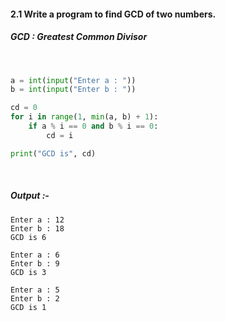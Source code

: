 #### 2.1 Write a program to find GCD of two numbers.
##### *GCD : Greatest Common Divisor*
<!-- ##### *HCF : Highest Common Factor* -->

<br>

```py
a = int(input("Enter a : "))
b = int(input("Enter b : "))

cd = 0
for i in range(1, min(a, b) + 1):
    if a % i == 0 and b % i == 0:
        cd = i

print("GCD is", cd)
```

<br>

##### *Output* :-

```
Enter a : 12
Enter b : 18
GCD is 6
```

```
Enter a : 6
Enter b : 9
GCD is 3
```

```
Enter a : 5
Enter b : 2
GCD is 1
```
